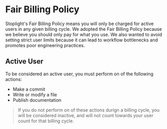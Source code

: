 # Fair Billing Policy 

Stoplight's Fair Billing Policy means you will only be charged for active users in any given billing cycle. We adopted the Fair Billing Policy because we believe you should only pay for what you use. We also wanted to avoid setting strict user limits because it can lead to workflow bottlenecks and promotes poor engineering practices. 

## Active User 
To be considered an active user, you must perform on of the following actions: 
- Make a commit 
- Write or modify a file 
- Publish documentation 

> If you do not perform on of these actions durign a billing cycle, you will be considered inactive, and will not count towards your user count for that billing cycle. 
